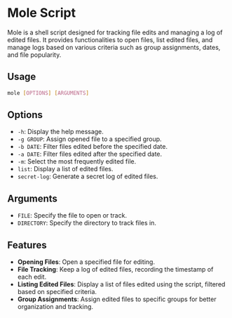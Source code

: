 # Mole Script

Mole is a shell script designed for tracking file edits and managing a log of edited files. It provides functionalities to open files, list edited files, and manage logs based on various criteria such as group assignments, dates, and file popularity.

## Usage

```sh
mole [OPTIONS] [ARGUMENTS]
```

## Options

- `-h`: Display the help message.
- `-g GROUP`: Assign opened file to a specified group.
- `-b DATE`: Filter files edited before the specified date.
- `-a DATE`: Filter files edited after the specified date.
- `-m`: Select the most frequently edited file.
- `list`: Display a list of edited files.
- `secret-log`: Generate a secret log of edited files.

## Arguments

- `FILE`: Specify the file to open or track.
- `DIRECTORY`: Specify the directory to track files in.

## Features

- **Opening Files**: Open a specified file for editing.
- **File Tracking**: Keep a log of edited files, recording the timestamp of each edit.
- **Listing Edited Files**: Display a list of files edited using the script, filtered based on specified criteria.
- **Group Assignments**: Assign edited files to specific groups for better organization and tracking.
